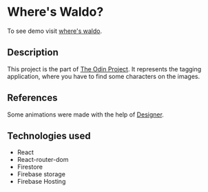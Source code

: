 # Where's Waldo?
  To see demo visit [where's waldo](https://where-s-waldo-71437.web.app).
## Description
  This project is the part of [The Odin Project](https://www.theodinproject.com/). It represents the tagging application, where you have to find some characters on the images.
## References
  Some animations were made with the help of [Designer](https://www.behance.net/ilyushina95415).
## Technologies used
  - React
  - React-router-dom
  - Firestore
  - Firebase storage
  - Firebase Hosting